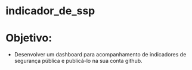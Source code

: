 # indicador_de_ssp
# Objetivo:
- Desenvolver um dashboard para acompanhamento de indicadores de segurança pública e publicá-lo na sua conta github.
